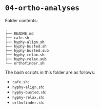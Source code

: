# `04-ortho-analyses`



Folder contents:

```
.
├── README.md
├── cafe.sh
├── hyphy-align.sh
├── hyphy-busted.sh
├── hyphy-busted.sub
├── hyphy-relax.sh
├── hyphy-relax.sub
└── orthofinder.sh
```


The bash scripts in this folder are as follows:

- `cafe.sh`: 
- `hyphy-align.sh`: 
- `hyphy-busted.sh`: 
- `hyphy-relax.sh`: 
- `orthofinder.sh`: 
